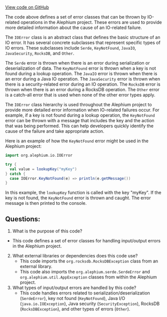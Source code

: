 [View code on GitHub](https://github.com/alephium/alephium/blob/master/io/src/main/scala/org/alephium/io/IOError.scala)

The code above defines a set of error classes that can be thrown by IO-related operations in the Alephium project. These errors are used to provide more detailed information about the cause of an IO-related failure. 

The `IOError` class is an abstract class that defines the basic structure of an IO error. It has several concrete subclasses that represent specific types of IO errors. These subclasses include `Serde`, `KeyNotFound`, `JavaIO`, `JavaSecurity`, `RocksDB`, and `Other`. 

The `Serde` error is thrown when there is an error during serialization or deserialization of data. The `KeyNotFound` error is thrown when a key is not found during a lookup operation. The `JavaIO` error is thrown when there is an error during a Java IO operation. The `JavaSecurity` error is thrown when there is a security-related error during an IO operation. The `RocksDB` error is thrown when there is an error during a RocksDB operation. The `Other` error is a catch-all error that is used when none of the other error types apply. 

The `IOError` class hierarchy is used throughout the Alephium project to provide more detailed error information when IO-related failures occur. For example, if a key is not found during a lookup operation, the `KeyNotFound` error can be thrown with a message that includes the key and the action that was being performed. This can help developers quickly identify the cause of the failure and take appropriate action. 

Here is an example of how the `KeyNotFound` error might be used in the Alephium project:

```scala
import org.alephium.io.IOError

try {
  val value = lookupKey("myKey")
} catch {
  case IOError.KeyNotFound(e) => println(e.getMessage())
}
```

In this example, the `lookupKey` function is called with the key "myKey". If the key is not found, the `KeyNotFound` error is thrown and caught. The error message is then printed to the console.
## Questions: 
 1. What is the purpose of this code?
   - This code defines a set of error classes for handling input/output errors in the Alephium project.
2. What external libraries or dependencies does this code use?
   - This code imports the `org.rocksdb.RocksDBException` class from an external library.
   - This code also imports the `org.alephium.serde.SerdeError` and `org.alephium.util.AppException` classes from within the Alephium project.
3. What types of input/output errors are handled by this code?
   - This code handles errors related to serialization/deserialization (`SerdeError`), key not found (`KeyNotFound`), Java I/O (`java.io.IOException`), Java security (`SecurityException`), RocksDB (`RocksDBException`), and other types of errors (`Other`).